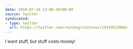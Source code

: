 ```yaml
---
date: 2010-07-24 13:08:20+00:00
source: twitter
syndicated:
- type: twitter
  url: https://twitter.com/roytang/statuses/19419513068/
---
```


I want stuff, but stuff costs money!
